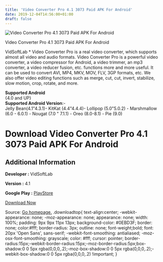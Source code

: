 ```yaml
---
title: 'Video Converter Pro 4.1 3073 Paid APK For Android'
date: 2019-12-04T14:56:00+01:00
draft: false
---
```


![Video Converter Pro 4.1 3073 Paid APK For Android](https://i1.wp.com/apkhome.net/wp-content/uploads/2019/12/Video-Converter-Pro-4.1-3073-Paid.png "Video Converter Pro 4.1 3073 Paid APK For Android")

  

Video Converter Pro 4.1 3073 Paid APK For Android

VidSoftLab \* Video Converter Pro is a real video converter, which supports almost all video and audio formats. Video Converter Pro is a powerful video converter, a video compressor for Android, a video trimmer, an mp3 converter, a video reducer fusion, etc. functions more and more useful. It can be used to convert AVI, MP4, MKV, MOV, FLV, 3GP formats, etc. We also offer video editing functions such as merge, cut, cut, invert, stabilize, slow motion, crop, rotate, and more.

**Supported Android**  
{4.0 and UP}  
**Supported Android Version**:-  
Jelly Bean(4.1"4.3.1)- KitKat (4.4"4.4.4)- Lollipop (5.0"5.0.2) - Marshmallow (6.0 - 6.0.1) - Nougat (7.0 " 7.1.1) - Oreo (8.0-8.1) - Pie (9.0)

Download Video Converter Pro 4.1 3073 Paid APK For Android
==========================================================

Additional Information
----------------------

**Developer :** VidSoftLab

**Version :** 4.1

**Google Play :** [PlayStore](https://play.google.com/store/apps/details?id=jaineel.videoconvertor.pro)

  

[Download Now](https://store4app.co/post/video-converter-pro-4-1-3073-paid-apk-for-android_1575453778)

  
Source: [Go homepage.](https://store4app.co/post/video-converter-pro-4-1-3073-paid-apk-for-android_1575453778) .downloadtop{ text-align:center; -webkit-appearance: none; -moz-appearance: none; appearance: none; width: 100%; padding: 9px 9px 11px 13px; background-color: #0EBD3F; border: none; color:#fff; border-radius: 3px; outline: none; font-weight;bold; font: 20px 'Open Sans', sans-serif; -webkit-font-smoothing: antialiased; -moz-osx-font-smoothing: grayscale; color: #fff; cursor: pointer; border-radius:15px;-webkit-border-radius:15px;-moz-border-radius:5px;box-shadow:0 0 5px rgba(0,0,0,.2);-moz-box-shadow:0 0 5px rgba(0,0,0,.2);-webkit-box-shadow:0 0 5px rgba(0,0,0,.2) !important; }